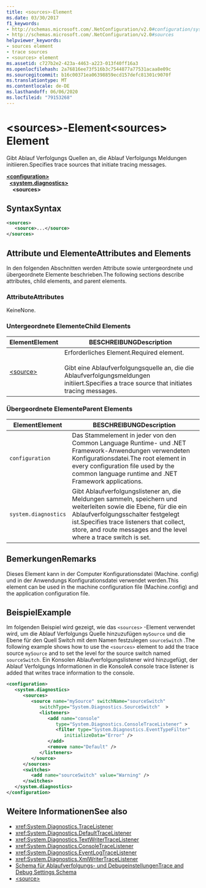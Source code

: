 ```yaml
---
title: <sources>-Element
ms.date: 03/30/2017
f1_keywords:
- http://schemas.microsoft.com/.NetConfiguration/v2.0#configuration/system.diagnostics/sources
- http://schemas.microsoft.com/.NetConfiguration/v2.0#sources
helpviewer_keywords:
- sources element
- trace sources
- <sources> element
ms.assetid: c727b2e2-423a-4463-a223-013f40ff16a3
ms.openlocfilehash: 2a76816ee73f516b3c7544877a77531acaa8e09c
ms.sourcegitcommit: b16c00371ea06398859ecd157defc81301c9070f
ms.translationtype: MT
ms.contentlocale: de-DE
ms.lasthandoff: 06/06/2020
ms.locfileid: "79153268"
---
```

# <a name="sources-element"></a><span data-ttu-id="0fc2f-102">\<sources>-Element</span><span class="sxs-lookup"><span data-stu-id="0fc2f-102">\<sources> Element</span></span>
<span data-ttu-id="0fc2f-103">Gibt Ablauf Verfolgungs Quellen an, die Ablauf Verfolgungs Meldungen initiieren.</span><span class="sxs-lookup"><span data-stu-id="0fc2f-103">Specifies trace sources that initiate tracing messages.</span></span>  

[**\<configuration>**](../configuration-element.md)\
&nbsp;&nbsp;[**\<system.diagnostics>**](system-diagnostics-element.md)\
&nbsp;&nbsp;&nbsp;&nbsp;**\<sources>**

## <a name="syntax"></a><span data-ttu-id="0fc2f-104">Syntax</span><span class="sxs-lookup"><span data-stu-id="0fc2f-104">Syntax</span></span>  
  
```xml  
<sources>  
   <source>...</source>  
</sources>  
```  
  
## <a name="attributes-and-elements"></a><span data-ttu-id="0fc2f-105">Attribute und Elemente</span><span class="sxs-lookup"><span data-stu-id="0fc2f-105">Attributes and Elements</span></span>  
 <span data-ttu-id="0fc2f-106">In den folgenden Abschnitten werden Attribute sowie untergeordnete und übergeordnete Elemente beschrieben.</span><span class="sxs-lookup"><span data-stu-id="0fc2f-106">The following sections describe attributes, child elements, and parent elements.</span></span>  
  
### <a name="attributes"></a><span data-ttu-id="0fc2f-107">Attribute</span><span class="sxs-lookup"><span data-stu-id="0fc2f-107">Attributes</span></span>  
 <span data-ttu-id="0fc2f-108">Keine</span><span class="sxs-lookup"><span data-stu-id="0fc2f-108">None.</span></span>  
  
### <a name="child-elements"></a><span data-ttu-id="0fc2f-109">Untergeordnete Elemente</span><span class="sxs-lookup"><span data-stu-id="0fc2f-109">Child Elements</span></span>  
  
|<span data-ttu-id="0fc2f-110">Element</span><span class="sxs-lookup"><span data-stu-id="0fc2f-110">Element</span></span>|<span data-ttu-id="0fc2f-111">BESCHREIBUNG</span><span class="sxs-lookup"><span data-stu-id="0fc2f-111">Description</span></span>|  
|-------------|-----------------|  
|[\<source>](source-element.md)|<span data-ttu-id="0fc2f-112">Erforderliches Element.</span><span class="sxs-lookup"><span data-stu-id="0fc2f-112">Required element.</span></span><br /><br /> <span data-ttu-id="0fc2f-113">Gibt eine Ablaufverfolgungsquelle an, die die Ablaufverfolgungsmeldungen initiiert.</span><span class="sxs-lookup"><span data-stu-id="0fc2f-113">Specifies a trace source that initiates tracing messages.</span></span>|  
  
### <a name="parent-elements"></a><span data-ttu-id="0fc2f-114">Übergeordnete Elemente</span><span class="sxs-lookup"><span data-stu-id="0fc2f-114">Parent Elements</span></span>  
  
|<span data-ttu-id="0fc2f-115">Element</span><span class="sxs-lookup"><span data-stu-id="0fc2f-115">Element</span></span>|<span data-ttu-id="0fc2f-116">BESCHREIBUNG</span><span class="sxs-lookup"><span data-stu-id="0fc2f-116">Description</span></span>|  
|-------------|-----------------|  
|`configuration`|<span data-ttu-id="0fc2f-117">Das Stammelement in jeder von den Common Language Runtime- und .NET Framework-Anwendungen verwendeten Konfigurationsdatei.</span><span class="sxs-lookup"><span data-stu-id="0fc2f-117">The root element in every configuration file used by the common language runtime and .NET Framework applications.</span></span>|  
|`system.diagnostics`|<span data-ttu-id="0fc2f-118">Gibt Ablaufverfolgungslistener an, die Meldungen sammeln, speichern und weiterleiten sowie die Ebene, für die ein Ablaufverfolgungsschalter festgelegt ist.</span><span class="sxs-lookup"><span data-stu-id="0fc2f-118">Specifies trace listeners that collect, store, and route messages and the level where a trace switch is set.</span></span>|  
  
## <a name="remarks"></a><span data-ttu-id="0fc2f-119">Bemerkungen</span><span class="sxs-lookup"><span data-stu-id="0fc2f-119">Remarks</span></span>  
 <span data-ttu-id="0fc2f-120">Dieses Element kann in der Computer Konfigurationsdatei (Machine. config) und in der Anwendungs Konfigurationsdatei verwendet werden.</span><span class="sxs-lookup"><span data-stu-id="0fc2f-120">This element can be used in the machine configuration file (Machine.config) and the application configuration file.</span></span>  
  
## <a name="example"></a><span data-ttu-id="0fc2f-121">Beispiel</span><span class="sxs-lookup"><span data-stu-id="0fc2f-121">Example</span></span>  
 <span data-ttu-id="0fc2f-122">Im folgenden Beispiel wird gezeigt, wie das `<sources>` -Element verwendet wird, um die Ablauf Verfolgungs Quelle hinzuzufügen `mySource` und die Ebene für den Quell Switch mit dem Namen festzulegen `sourceSwitch` .</span><span class="sxs-lookup"><span data-stu-id="0fc2f-122">The following example shows how to use the `<sources>` element to add the trace source `mySource` and to set the level for the source switch named `sourceSwitch`.</span></span> <span data-ttu-id="0fc2f-123">Ein Konsolen Ablaufverfolgungslistener wird hinzugefügt, der Ablauf Verfolgungs Informationen in die Konsole</span><span class="sxs-lookup"><span data-stu-id="0fc2f-123">A console trace listener is added that writes trace information to the console.</span></span>  
  
```xml  
<configuration>  
   <system.diagnostics>  
      <sources>  
         <source name="mySource" switchName="sourceSwitch"
            switchType="System.Diagnostics.SourceSwitch"  >  
            <listeners>  
               <add name="console"
                  type="System.Diagnostics.ConsoleTraceListener" >  
                  <filter type="System.Diagnostics.EventTypeFilter"
                     initializeData="Error" />  
               </add>  
               <remove name="Default" />  
            </listeners>  
         </source>  
      </sources>  
      <switches>  
         <add name="sourceSwitch" value="Warning" />  
      </switches>
   </system.diagnostics>
</configuration>  
```  
  
## <a name="see-also"></a><span data-ttu-id="0fc2f-124">Weitere Informationen</span><span class="sxs-lookup"><span data-stu-id="0fc2f-124">See also</span></span>

- <xref:System.Diagnostics.TraceListener>
- <xref:System.Diagnostics.DefaultTraceListener>
- <xref:System.Diagnostics.TextWriterTraceListener>
- <xref:System.Diagnostics.ConsoleTraceListener>
- <xref:System.Diagnostics.EventLogTraceListener>
- <xref:System.Diagnostics.XmlWriterTraceListener>
- [<span data-ttu-id="0fc2f-125">Schema für Ablaufverfolgungs- und Debugeinstellungen</span><span class="sxs-lookup"><span data-stu-id="0fc2f-125">Trace and Debug Settings Schema</span></span>](index.md)
- [\<source>](source-element.md)
